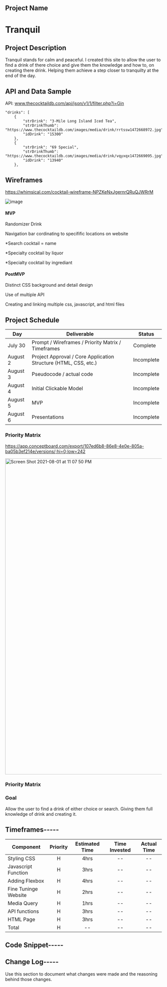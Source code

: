 ## Project Name

# Tranquil




## Project Description

Tranquil stands for calm and peaceful. I created this site to allow the user to find a drink of there choice and give them the 
knowledge and how to, on creating there drink. Helping them achieve a step closer to tranquilty at the end of the day.




## API and Data Sample
API:   www.thecocktaildb.com/api/json/v1/1/filter.php?i=Gin


    "drinks": [
        {
            "strDrink": "3-Mile Long Island Iced Tea",
            "strDrinkThumb": "https://www.thecocktaildb.com/images/media/drink/rrtssw1472668972.jpg",
            "idDrink": "15300"
        },
        {
            "strDrink": "69 Special",
            "strDrinkThumb": "https://www.thecocktaildb.com/images/media/drink/vqyxqx1472669095.jpg",
            "idDrink": "13940"
        },


## Wireframes

https://whimsical.com/cocktail-wireframe-NPZKeNxJgernrQRuQJWRrM

![image](https://user-images.githubusercontent.com/87334634/127704128-8fdaf48e-1d14-4cae-98f9-dcf792e6c36d.png)


#### MVP
Randomizer Drink

Navigation bar cordinating to specifific locations on website

*Search cocktail = name

*Specialty cocktail by liquor

*Specialty cocktail by ingrediant


#### PostMVP  

Distinct CSS background and detail design

Use of multiple API

Creating and linking multiple css, javascript, and html files

## Project Schedule


|  Day | Deliverable | Status
|---|---| ---|
|July 30| Prompt / Wireframes / Priority Matrix / Timeframes | Complete
|August 2| Project Approval / Core Application Structure (HTML, CSS, etc.) | Incomplete
|August 3| Pseudocode / actual code | Incomplete
|August 4| Initial Clickable Model  | Incomplete
|August 5| MVP | Incomplete
|August 6| Presentations | Incomplete



### Priority Matrix 

https://app.conceptboard.com/export/107ed6b8-86e8-4e0e-805a-ba05b3ef214e/versions/;hi=0;low=242


<img width="1016" alt="Screen Shot 2021-08-01 at 11 07 50 PM" src="https://user-images.githubusercontent.com/87334634/127812116-4875a417-eb79-49fa-8d7b-d6f3f5d9eefd.png">

### Priority Matrix 


### Goal

Allow the user to find a drink of either choice or search. Giving them full knowledge of drink and creating it. 



## Timeframes-----

| Component | Priority | Estimated Time | Time Invested | Actual Time |
| --- | :---: |  :---: | :---: | :---: |
| Styling CSS | H | 4hrs | -- | -- |
| Javascript Function | H | 3hrs| -- | -- |
| Adding Flexbox | H | 4hrs | -- | -- |
| Fine Tuninge Website | H | 2hrs | -- | -- |
| Media Query | H | 1hrs | -- | -- |
| API functions | H | 3hrs | -- | -- |
| HTML Page | H | 3hrs | -- | -- |
| Total | H | --| -- | -- |



## Code Snippet-----





## Change Log-----
 Use this section to document what changes were made and the reasoning behind those changes.  
